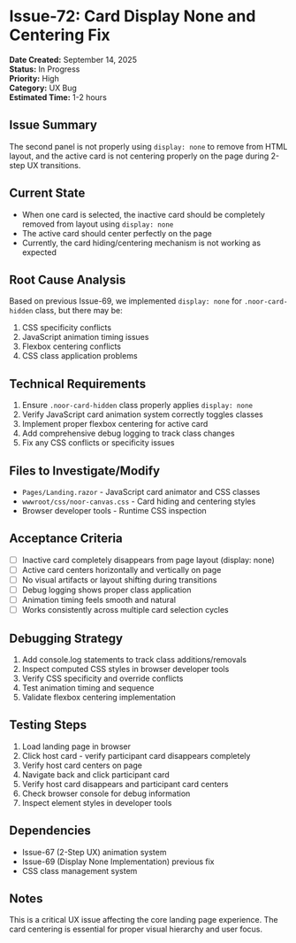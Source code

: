 # Issue-72: Card Display None and Centering Fix

**Date Created:** September 14, 2025  
**Status:** In Progress  
**Priority:** High  
**Category:** UX Bug  
**Estimated Time:** 1-2 hours  

## Issue Summary
The second panel is not properly using `display: none` to remove from HTML layout, and the active card is not centering properly on the page during 2-step UX transitions.

## Current State
- When one card is selected, the inactive card should be completely removed from layout using `display: none`
- The active card should center perfectly on the page
- Currently, the card hiding/centering mechanism is not working as expected

## Root Cause Analysis
Based on previous Issue-69, we implemented `display: none` for `.noor-card-hidden` class, but there may be:
1. CSS specificity conflicts
2. JavaScript animation timing issues
3. Flexbox centering conflicts
4. CSS class application problems

## Technical Requirements
1. Ensure `.noor-card-hidden` class properly applies `display: none`
2. Verify JavaScript card animation system correctly toggles classes
3. Implement proper flexbox centering for active card
4. Add comprehensive debug logging to track class changes
5. Fix any CSS conflicts or specificity issues

## Files to Investigate/Modify
- `Pages/Landing.razor` - JavaScript card animator and CSS classes
- `wwwroot/css/noor-canvas.css` - Card hiding and centering styles
- Browser developer tools - Runtime CSS inspection

## Acceptance Criteria
- [ ] Inactive card completely disappears from page layout (display: none)
- [ ] Active card centers horizontally and vertically on page
- [ ] No visual artifacts or layout shifting during transitions
- [ ] Debug logging shows proper class application
- [ ] Animation timing feels smooth and natural
- [ ] Works consistently across multiple card selection cycles

## Debugging Strategy
1. Add console.log statements to track class additions/removals
2. Inspect computed CSS styles in browser developer tools
3. Verify CSS specificity and override conflicts
4. Test animation timing and sequence
5. Validate flexbox centering implementation

## Testing Steps
1. Load landing page in browser
2. Click host card - verify participant card disappears completely
3. Verify host card centers on page
4. Navigate back and click participant card
5. Verify host card disappears and participant card centers
6. Check browser console for debug information
7. Inspect element styles in developer tools

## Dependencies
- Issue-67 (2-Step UX) animation system
- Issue-69 (Display None Implementation) previous fix
- CSS class management system

## Notes
This is a critical UX issue affecting the core landing page experience. The card centering is essential for proper visual hierarchy and user focus.
